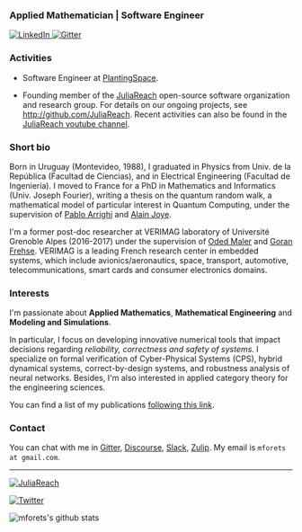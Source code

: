 ### Applied Mathematician | Software Engineer

<p> <a href="https://www.linkedin.com/in/marcelo-forets-irurtia-7b8238149/
" target="_blank"><img alt="LinkedIn" src="https://img.shields.io/badge/linkedin-%230077B5.svg?&style=for-the-badge&logo=linkedin&logoColor=white" />
  <a href="https://gitter.im/JuliaReach/Lobby" target="_blank"><img alt="Gitter" src="https://img.shields.io/gitter/room/JuliaReach/Lobby?style=for-the-badge&logo=gitter&logoColor=white" /></a>
</p>

### Activities

- Software Engineer at [PlantingSpace](https://planting.space/).

- Founding member of the [JuliaReach](https://github.com/JuliaReach/) open-source software organization and research group. For details on our ongoing projects, see http://github.com/JuliaReach. Recent activities can also be found in the [JuliaReach youtube channel](https://www.youtube.com/channel/UC3TeyA4O5IX0lCpdfrvmKag).
  
### Short bio

Born in Uruguay (Montevideo, 1988), I graduated in Physics from Univ. de la República (Facultad de Ciencias), and in Electrical Engineering (Facultad de Ingeniería). I moved to France for a PhD in Mathematics and Informatics (Univ. Joseph Fourier), writing a thesis on the quantum random walk, a mathematical model of particular interest in Quantum Computing, under the supervision of [Pablo Arrighi](https://lmf.cnrs.fr/Perso/PabloArrighi) and [Alain Joye](https://www-fourier.ujf-grenoble.fr/~joye/). 

I'm a former post-doc researcher at VERIMAG laboratory of Université Grenoble Alpes (2016-2017) under the supervision of [Oded Maler](http://www-verimag.imag.fr/~maler/) and [Goran Frehse](https://sites.google.com/site/frehseg/). VERIMAG is a leading French research center in embedded systems, which include avionics/aeronautics, space, transport, automotive, telecommunications, smart cards and consumer electronics domains.

### Interests

I'm passionate about **Applied Mathematics**, **Mathematical Engineering** and **Modeling and Simulations**.
  
In particular, I focus on developing innovative numerical tools that impact decisions regarding *reliability, correctness and safety of systems.*  I specialize on formal verification of Cyber-Physical Systems (CPS), hybrid dynamical systems, correct-by-design systems, and robustness analysis of neural networks. Besides, I'm also interested in applied category theory for the engineering sciences.

You can find a list of my publications [following this link](https://dblp.org/pid/183/2950.html).

### Contact

You can chat with me in [Gitter](https://gitter.im/JuliaReach/Lobby), [Discourse](http://discourse.julialang.org/), [Slack](https://julialang.org/slack/), [Zulip](https://julialang.zulipchat.com). My email is `mforets at gmail.com`.

---

<a href="http://github.com/JuliaReach" target="_blank"><img alt="JuliaReach" src="https://github.com/JuliaReach/JuliaReach-website/blob/master/images/logo/JuliaReach_ISOLOGO_horizontal.jpg?raw=true" /></a>

</a> <a href="https://twitter.com/juliareach" target="_blank"><img alt="Twitter" src="https://img.shields.io/badge/twitter-%231DA1F2.svg?&style=for-the-badge&logo=twitter&logoColor=white" /></a>

![mforets's github stats](https://github-readme-stats.vercel.app/api?username=mforets&show_icons=true&theme=vue-dark)

<!--
<a href="https://github.com/anuraghazra/github-readme-stats">
  <img align="center" src="https://github-readme-stats.vercel.app/api/top-langs/?username=mforets&hide=shell&exclude_repo=escritoire&theme=darcula&langs_count=8" />
</a>
-->



<!--
**mforets/mforets** is a ✨ _special_ ✨ repository because its `README.md` (this file) appears on your GitHub profile.

Here are some ideas to get you started:

- 🔭 I’m currently working on ...
- 🌱 I’m currently learning ...
- 👯 I’m looking to collaborate on ...
- 🤔 I’m looking for help with ...
- 💬 Ask me about ...
- 📫 How to reach me: ...
- 😄 Pronouns: ...
- ⚡ Fun fact: ...
-->
